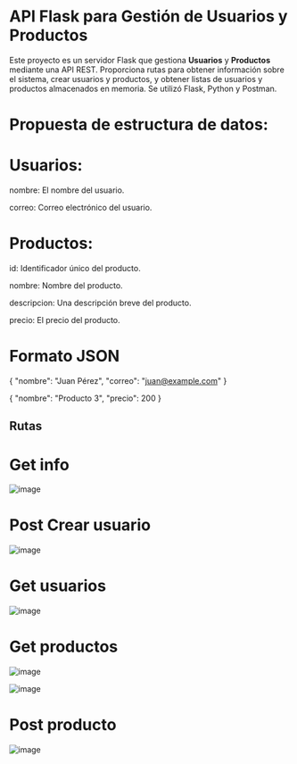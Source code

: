 # API Flask para Gestión de Usuarios y Productos

Este proyecto es un servidor Flask que gestiona **Usuarios** y **Productos** mediante una API REST. Proporciona rutas para obtener información sobre el sistema, crear usuarios y productos, y obtener listas de usuarios y productos almacenados en memoria.
Se utilizó Flask, Python y Postman.

# Propuesta de estructura de datos: 

# Usuarios:

nombre: El nombre del usuario.

correo: Correo electrónico del usuario.

# Productos:

id: Identificador único del producto.

nombre: Nombre del producto.

descripcion: Una descripción breve del producto.

precio: El precio del producto.

# Formato JSON 

  {
    "nombre": "Juan Pérez",
    "correo": "juan@example.com"
  }


{
  "nombre": "Producto 3",
  "precio": 200
}


## Rutas

# Get info 

![image](https://github.com/user-attachments/assets/fc588deb-bb94-4c69-8447-83f00026c905)

# Post Crear usuario

![image](https://github.com/user-attachments/assets/2c99010a-6c07-45d8-8aba-188aa87b0cff)

# Get usuarios 

![image](https://github.com/user-attachments/assets/d2b131d8-eb6d-4671-acdb-de05c7bfaafd)

# Get productos

![image](https://github.com/user-attachments/assets/25f538bc-dcca-43ed-85ce-23aa054dc7b4)

![image](https://github.com/user-attachments/assets/28107c9d-736b-453f-8712-44d640beeb26)

# Post producto 

![image](https://github.com/user-attachments/assets/a103c1ed-2ef1-44ce-89a5-b03fa2dff9fb)
